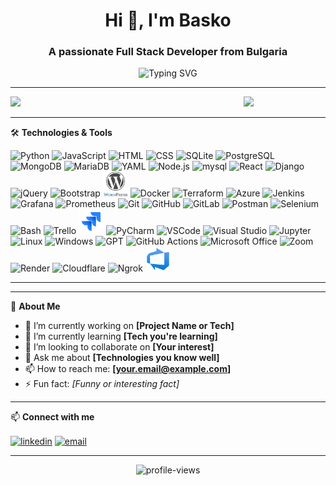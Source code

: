 <!-- GitHub Profile README -->
<h1 align="center">Hi 👋, I'm Basko</h1>
<h3 align="center">A passionate Full Stack Developer from Bulgaria</h3>

<p align="center">
  <img src="https://readme-typing-svg.demolab.com?font=Fira+Code&pause=1000&center=true&width=435&lines=Welcome+to+my+GitHub+Profile!;I'm+a+developer+who+loves+clean+code.;Let's+build+something+great+together!" alt="Typing SVG" />
</p>

---

<p align="center">
  <a>
    <img src="https://github-readme-stats.vercel.app/api?username=dr1gon4o&show_icons=true&theme=" align="left" width="51%" />
  </a>
  <a>
    <img src="https://github-readme-stats.vercel.app/api/top-langs?username=dr1gon4o&layout=compact&langs_count=6"  width="39%" />
  </a>
</p>

---

🛠️ **Technologies & Tools**

<p align="left">
  <!-- 🧠 Languages -->
  <img src="https://cdn.jsdelivr.net/gh/devicons/devicon/icons/python/python-original.svg" width="40" height="40" alt="Python"/>
  <img src="https://cdn.jsdelivr.net/gh/devicons/devicon/icons/javascript/javascript-original.svg" width="40" height="40" alt="JavaScript"/>
  <img src="https://cdn.jsdelivr.net/gh/devicons/devicon/icons/html5/html5-original.svg" width="40" height="40" alt="HTML"/>
  <img src="https://cdn.jsdelivr.net/gh/devicons/devicon/icons/css3/css3-original.svg" width="40" height="40" alt="CSS"/>
  <img src="https://cdn.jsdelivr.net/gh/devicons/devicon/icons/sqlite/sqlite-original.svg" width="40" height="40" alt="SQLite"/>
  <img src="https://cdn.jsdelivr.net/gh/devicons/devicon/icons/postgresql/postgresql-original.svg" width="40" height="40" alt="PostgreSQL"/>
  <img src="https://cdn.jsdelivr.net/gh/devicons/devicon/icons/mongodb/mongodb-original.svg" width="40" height="40" alt="MongoDB"/>
  <img src="https://cdn.jsdelivr.net/gh/devicons/devicon/icons/mariadb/mariadb-original.svg" width="40" height="40" alt="MariaDB"/>
  <img src="https://cdn.jsdelivr.net/gh/devicons/devicon/icons/yaml/yaml-original.svg" width="40" height="40" alt="YAML"/> 
  <img src="https://cdn.jsdelivr.net/gh/devicons/devicon/icons/nodejs/nodejs-original.svg" width="40" height="40" alt="Node.js"/>
  <img src="https://cdn.jsdelivr.net/npm/simple-icons@14.12.3/icons/mysql.svg" width="40" height="40" alt="mysql"/>


  <!-- 🛠️ Frameworks & Libraries -->
  <img src="https://cdn.jsdelivr.net/gh/devicons/devicon/icons/react/react-original.svg" width="40" height="40" alt="React"/>
  <img src="https://cdn.jsdelivr.net/gh/devicons/devicon/icons/django/django-plain.svg" width="40" height="40" alt="Django"/>
  <img src="https://cdn.jsdelivr.net/gh/devicons/devicon/icons/jquery/jquery-original.svg" width="40" height="40" alt="jQuery"/>
  <img src="https://cdn.jsdelivr.net/gh/devicons/devicon/icons/bootstrap/bootstrap-original.svg" width="40" height="40" alt="Bootstrap"/>
  <img src="https://github.com/devicons/devicon/blob/v2.16.0/icons/wordpress/wordpress-original.svg" width="40" height="40" alt="wordpress"/>

  <!-- ☁️ Cloud & DevOps -->
  <img src="https://cdn.jsdelivr.net/gh/devicons/devicon/icons/docker/docker-original.svg" width="40" height="40" alt="Docker"/>
  <img src="https://cdn.jsdelivr.net/gh/devicons/devicon/icons/terraform/terraform-original.svg" width="40" height="40" alt="Terraform"/>
  <img src="https://cdn.jsdelivr.net/gh/devicons/devicon/icons/azure/azure-original.svg" width="40" height="40" alt="Azure"/>
  <img src="https://cdn.jsdelivr.net/gh/devicons/devicon/icons/jenkins/jenkins-original.svg" width="40" height="40" alt="Jenkins"/>
  <img src="https://cdn.jsdelivr.net/gh/devicons/devicon/icons/grafana/grafana-original.svg" width="40" height="40" alt="Grafana"/>
  <img src="https://cdn.jsdelivr.net/gh/devicons/devicon/icons/prometheus/prometheus-original.svg" width="40" height="40" alt="Prometheus"/>

  <!-- ⚙️ Tools -->
  <img src="https://cdn.jsdelivr.net/gh/devicons/devicon/icons/git/git-original.svg" width="40" height="40" alt="Git"/>
  <img src="https://cdn.jsdelivr.net/gh/devicons/devicon/icons/github/github-original.svg" width="40" height="40" alt="GitHub"/>
  <img src="https://cdn.jsdelivr.net/gh/devicons/devicon/icons/gitlab/gitlab-original.svg" width="40" height="40" alt="GitLab"/>
  <img src="https://cdn.jsdelivr.net/gh/devicons/devicon/icons/postman/postman-original.svg" width="40" height="40" alt="Postman"/>
  <img src="https://cdn.jsdelivr.net/gh/devicons/devicon/icons/selenium/selenium-original.svg" width="40" height="40" alt="Selenium"/>
  <img src="https://cdn.jsdelivr.net/gh/devicons/devicon/icons/bash/bash-original.svg" width="40" height="40" alt="Bash"/>
  <img src="https://cdn.jsdelivr.net/gh/devicons/devicon/icons/trello/trello-plain.svg" width="40" height="40" alt="Trello"/>
  <img src="https://github.com/devicons/devicon/blob/v2.16.0/icons/jira/jira-original.svg" width="40" height="40" title="Jira"/>

  <!-- 🧑‍💻 Editors -->
  <img src="https://cdn.jsdelivr.net/gh/devicons/devicon/icons/pycharm/pycharm-original.svg" width="40" height="40" alt="PyCharm"/>
  <img src="https://cdn.jsdelivr.net/gh/devicons/devicon/icons/vscode/vscode-original.svg" width="40" height="40" alt="VSCode"/>
  <img src="https://cdn.jsdelivr.net/gh/devicons/devicon/icons/visualstudio/visualstudio-plain.svg" width="40" height="40" alt="Visual Studio"/>
  <img src="https://cdn.jsdelivr.net/gh/devicons/devicon/icons/jupyter/jupyter-original.svg" width="40" height="40" alt="Jupyter"/>
  
  <!-- 🖥️ OS -->
  <img src="https://cdn.jsdelivr.net/gh/devicons/devicon/icons/linux/linux-original.svg" width="40" height="40" alt="Linux"/>
  <img src="https://cdn.jsdelivr.net/gh/devicons/devicon/icons/windows8/windows8-original.svg" width="40" height="40" alt="Windows"/>

  <!-- 🎯 Simple Icons -->
  <img src="https://cdn.jsdelivr.net/npm/simple-icons@v9/icons/openai.svg" width="40" height="40" alt="GPT" title="GPT/OpenAI"/>
  <img src="https://cdn.jsdelivr.net/npm/simple-icons@v9/icons/githubactions.svg" width="40" height="40" alt="GitHub Actions"/>
  <img src="https://cdn.jsdelivr.net/npm/simple-icons@v9/icons/microsoftoffice.svg" width="40" height="40" alt="Microsoft Office"/>
  <img src="https://cdn.jsdelivr.net/npm/simple-icons@v9/icons/zoom.svg" width="40" height="40" alt="Zoom"/>
  <img src="https://cdn.jsdelivr.net/npm/simple-icons@v9/icons/render.svg" width="40" height="40" alt="Render"/>
  <img src="https://cdn.jsdelivr.net/npm/simple-icons@v9/icons/cloudflare.svg" width="40" height="40" alt="Cloudflare"/>
  <img src="https://cdn.jsdelivr.net/npm/simple-icons@v9/icons/ngrok.svg" width="40" height="40" alt="Ngrok"/>
  <img src="https://github.com/devicons/devicon/blob/v2.16.0/icons/azuredevops/azuredevops-original.svg" width="40" height="40" alt="azuredevops"/>
</p>

---

<!-- LANGUAGES -->
<p align="left">
  
</p>

<!-- FRAMEWORKS / LIBRARIES -->
<p align="left">
  
</p>

<!-- DATABASES -->
<p align="left">
 
</p>

<!-- DEVOPS / CLOUD -->
<p align="left">
 
</p>

<!-- MONITORING / INFRA -->
<p align="left">
  
</p>

<!-- IDEs / TOOLS -->
<p align="left">
  
</p>

<!-- MISC / CONCEPTS -->
<p align="left">

</p>

---


🌟 **About Me**  
- 🔭 I’m currently working on **[Project Name or Tech]**  
- 🌱 I’m currently learning **[Tech you're learning]**  
- 👯 I’m looking to collaborate on **[Your interest]**  
- 💬 Ask me about **[Technologies you know well]**  
- 📫 How to reach me: **[your.email@example.com]**  
- ⚡ Fun fact: *[Funny or interesting fact]*

---

📫 **Connect with me**

<p align="left">
  <a href="https://linkedin.com/in/???" target="blank"><img align="center" src="https://cdn.jsdelivr.net/gh/devicons/devicon/icons/linkedin/linkedin-original.svg" alt="linkedin" height="30" width="30" /></a>
  <a href="mailto:???"><img align="center" src="https://cdn-icons-png.flaticon.com/512/732/732200.png" alt="email" height="30" width="30" /></a>
</p>

---

<p align="center">
  <img src="https://komarev.com/ghpvc/?username=YOUR-GITHUB-USERNAME&label=Profile%20views&color=0e75b6&style=flat" alt="profile-views" />
</p>
